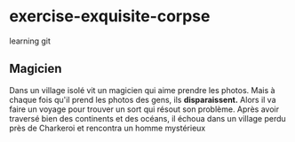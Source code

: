# exercise-exquisite-corpse
learning git

## Magicien

Dans un village isolé vit un magicien qui aime prendre les photos.
Mais à chaque fois qu'il prend les photos des gens, ils **disparaissent.**
Alors il va faire un voyage pour trouver un sort qui résout son problème.
Après avoir traversé bien des continents et des océans, il échoua dans un village perdu près de Charkeroi et rencontra un homme mystérieux
